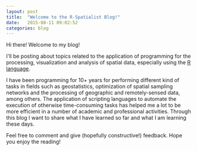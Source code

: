 ```yaml
---
layout: post
title:  "Welcome to the R-Spatialist Blog!"
date:   2015-08-11 09:02:52
categories: blog
---
```

Hi there! Welcome to my blog!

I'll be posting about topics related to the application of programming for the processing, visualization and analysis of spatial data, especially using the [R language].

I have been programming for 10+ years for performing different kind of tasks in fields such as geostatistics, optimization of spatial sampling networks and the processing of geographic and remotely-sensed data, among others. The application of scripting languages to automate the execution of otherwise time-consuming tasks has helped me a lot to be more efficient in a number of academic and professional activities. Through this blog I want to share what I have learned so far and what I am learning these days. 

Feel free to comment and give (hopefully constructive!) feedback. Hope you enjoy the reading! 


[R language]:      http://r-project.org
